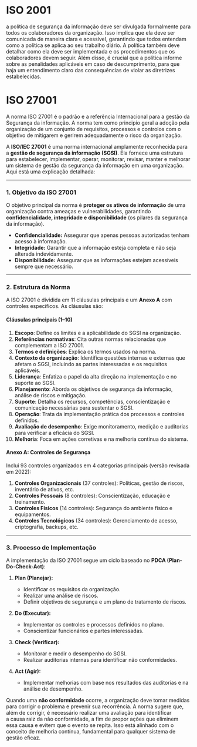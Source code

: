 

# ISO 2001

a política de segurança da informação deve ser divulgada formalmente para todos os colaboradores da organização. Isso implica que ela deve ser comunicada de maneira clara e acessível, garantindo que todos entendam como a política se aplica ao seu trabalho diário. A política também deve detalhar como ela deve ser implementada e os procedimentos que os colaboradores devem seguir. Além disso, é crucial que a política informe sobre as penalidades aplicáveis em caso de descumprimento, para que haja um entendimento claro das consequências de violar as diretrizes estabelecidas.

# ISO 27001
A norma ISO 27001 é o padrão e a referência Internacional para a gestão da Segurança da informação. A norma tem como principio geral a adoção pela organização de um conjunto de requisitos, processos e controlos com o objetivo de mitigarem e gerirem adequadamente o risco da organização. 

A **ISO/IEC 27001** é uma norma internacional amplamente reconhecida para a **gestão de segurança da informação (SGSI)**. Ela fornece uma estrutura para estabelecer, implementar, operar, monitorar, revisar, manter e melhorar um sistema de gestão da segurança da informação em uma organização. Aqui está uma explicação detalhada:

---

### **1. Objetivo da ISO 27001**

O objetivo principal da norma é **proteger os ativos de informação** de uma organização contra ameaças e vulnerabilidades, garantindo **confidencialidade, integridade e disponibilidade** (os pilares da segurança da informação).

- **Confidencialidade:** Assegurar que apenas pessoas autorizadas tenham acesso à informação.
- **Integridade:** Garantir que a informação esteja completa e não seja alterada indevidamente.
- **Disponibilidade:** Assegurar que as informações estejam acessíveis sempre que necessário.

---

### **2. Estrutura da Norma**

A ISO 27001 é dividida em 11 cláusulas principais e um **Anexo A** com controles específicos. As cláusulas são:

#### **Cláusulas principais (1–10)**

1. **Escopo**: Define os limites e a aplicabilidade do SGSI na organização.
2. **Referências normativas**: Cita outras normas relacionadas que complementam a ISO 27001.
3. **Termos e definições**: Explica os termos usados na norma.
4. **Contexto da organização**: Identifica questões internas e externas que afetam o SGSI, incluindo as partes interessadas e os requisitos aplicáveis.
5. **Liderança**: Enfatiza o papel da alta direção na implementação e no suporte ao SGSI.
6. **Planejamento**: Aborda os objetivos de segurança da informação, análise de riscos e mitigação.
7. **Suporte**: Detalha os recursos, competências, conscientização e comunicação necessárias para sustentar o SGSI.
8. **Operação**: Trata da implementação prática dos processos e controles definidos.
9. **Avaliação de desempenho**: Exige monitoramento, medição e auditorias para verificar a eficácia do SGSI.
10. **Melhoria**: Foca em ações corretivas e na melhoria contínua do sistema.

#### **Anexo A: Controles de Segurança**

Inclui 93 controles organizados em 4 categorias principais (versão revisada em 2022):

1. **Controles Organizacionais** (37 controles): Políticas, gestão de riscos, inventário de ativos, etc.
2. **Controles Pessoais** (8 controles): Conscientização, educação e treinamento.
3. **Controles Físicos** (14 controles): Segurança do ambiente físico e equipamentos.
4. **Controles Tecnológicos** (34 controles): Gerenciamento de acesso, criptografia, backups, etc.

---

### **3. Processo de Implementação**

A implementação da ISO 27001 segue um ciclo baseado no **PDCA (Plan-Do-Check-Act)**:

1. **Plan (Planejar):**
    
    - Identificar os requisitos da organização.
    - Realizar uma análise de riscos.
    - Definir objetivos de segurança e um plano de tratamento de riscos.
2. **Do (Executar):**
    
    - Implementar os controles e processos definidos no plano.
    - Conscientizar funcionários e partes interessadas.
3. **Check (Verificar):**
    
    - Monitorar e medir o desempenho do SGSI.
    - Realizar auditorias internas para identificar não conformidades.
4. **Act (Agir):**
    
    - Implementar melhorias com base nos resultados das auditorias e na análise de desempenho.

Quando uma **não conformidade** ocorre, a organização deve tomar medidas para corrigir o problema e prevenir sua recorrência. A norma sugere que, além de corrigir, é necessário realizar uma avaliação para identificar a causa raiz da não conformidade, a fim de propor ações que eliminem essa causa e evitem que o evento se repita. Isso está alinhado com o conceito de melhoria contínua, fundamental para qualquer sistema de gestão eficaz.